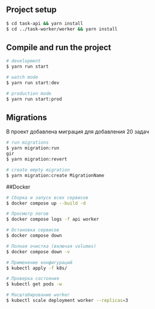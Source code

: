 ## Project setup

```bash
$ cd task-api && yarn install
$ cd ../task-worker/worker && yarn install
```

## Compile and run the project

```bash
# development
$ yarn run start

# watch mode
$ yarn run start:dev

# production mode
$ yarn run start:prod
```

## Migrations
В проект добавлена миграция для добавления 20 задач
```bash
# run migrations
$ yarn migration:run
gir
$ yarn migration:revert

# create empty migration
$ yarn migration:create MigrationName
```

##Docker
````bash
# Сборка и запуск всех сервисов
$ docker compose up --build -d

# Просмотр логов
$ docker compose logs -f api worker

# Остановка сервисов
$ docker compose down

# Полная очистка (включая volumes)
$ docker compose down -v
````

````bash
# Применение конфигураций
$ kubectl apply -f k8s/

# Проверка состояния
$ kubectl get pods -w

# Масштабирование worker
$ kubectl scale deployment worker --replicas=3
````
